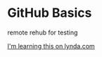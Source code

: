 GitHub Basics
=============

remote rehub for testing

[I'm learning this on lynda.com](http://lynda.com)
